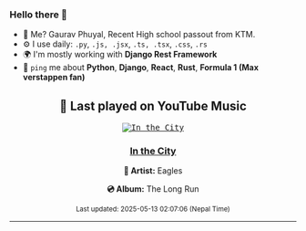 ### Hello there 👋
- 💨 Me? Gaurav Phuyal, Recent High school passout from KTM.
- ⚙️ I use daily: `.py`, `.js, .jsx`, `.ts, .tsx`, `.css`, `.rs`
- 🌍 I'm mostly working with **Django Rest Framework**
- 💬 `ping` me about **Python**, **Django**, **React**, **Rust**, **Formula 1 (Max verstappen fan)**
<!-- YOUTUBE-MUSIC-START -->
<div align='center'>

## 🎵 Last played on YouTube Music

<kbd>

[![In the City](https://lastfm.freetls.fastly.net/i/u/174s/7c083e0b346b429ab22145780eca2fb8.jpg)](https://lastfm.freetls.fastly.net/i/u/174s/7c083e0b346b429ab22145780eca2fb8.jpg)

</kbd>

### [In the City](https://www.youtube.com/results?search_query=Eagles%20In%20the%20City)

**🎤 Artist:** Eagles

**💿 Album:** The Long Run

<sub>Last updated: 2025-05-13 02:07:06 (Nepal Time)</sub>

</div>

<!-- YOUTUBE-MUSIC-END -->
<hr>

